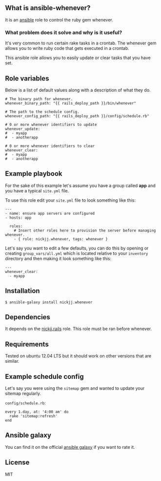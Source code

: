 ## What is ansible-whenever?

It is an [ansible](http://www.ansible.com/home) role to control the ruby gem whenever.

### What problem does it solve and why is it useful?

It's very common to run certain rake tasks in a crontab. The whenever gem allows you to write ruby code that gets executed in a crontab.

This ansible role allows you to easily update or clear tasks that you have set.

## Role variables

Below is a list of default values along with a description of what they do.

```
# The binary path for whenever.
whenever_binary_path: "{{ rails_deploy_path }}/bin/whenever"

# The path to the schedule config.
whenever_config_path: "{{ rails_deploy_path }}/config/schedule.rb"

# 0 or more whenever identifiers to update
whenever_update:
#  - myapp
#  - anotherapp

# 0 or more whenever identifiers to clear
whenever_clear:
#  - myapp
#  - anotherapp
```

## Example playbook

For the sake of this example let's assume you have a group called **app** and you have a typical `site.yml` file.

To use this role edit your `site.yml` file to look something like this:

```
---
- name: ensure app servers are configured
- hosts: app

  roles:
    # Insert other roles here to provision the server before managing whenever.
    - { role: nickjj.whenever, tags: whenever }
```

Let's say you want to edit a few defaults, you can do this by opening or creating `group_vars/all.yml` which is located relative to your `inventory` directory and then making it look something like this:

```
---
whenever_clear:
  - myapp
```

## Installation

`$ ansible-galaxy install nickjj.whenever`

## Dependencies

It depends on the [nickjj.rails](https://github.com/nickjj/ansible-rails) role. This role must be ran before whenever.

## Requirements

Tested on ubuntu 12.04 LTS but it should work on other versions that are similar.

## Example schedule config

Let's say you were using the `sitemap` gem and wanted to update your sitemap regularly.

`config/schedule.rb`:

```
every 1.day, at: '4:00 am' do
  rake 'sitemap:refresh'
end
```

## Ansible galaxy

You can find it on the official [ansible galaxy](https://galaxy.ansible.com/list#/roles/958) if you want to rate it.

## License

MIT